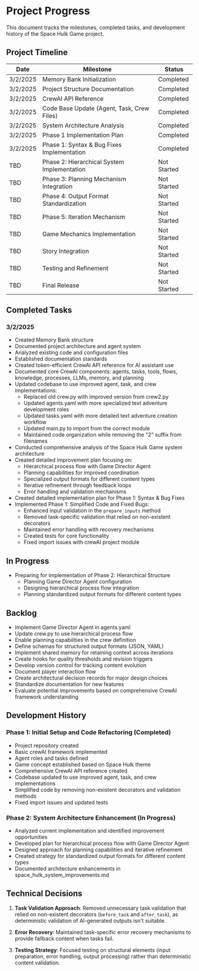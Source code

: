 # Project Progress

This document tracks the milestones, completed tasks, and development history of the Space Hulk Game project.

## Project Timeline

| Date | Milestone | Status |
|------|-----------|--------|
| 3/2/2025 | Memory Bank Initialization | Completed |
| 3/2/2025 | Project Structure Documentation | Completed |
| 3/2/2025 | CrewAI API Reference | Completed |
| 3/2/2025 | Code Base Update (Agent, Task, Crew Files) | Completed |
| 3/2/2025 | System Architecture Analysis | Completed |
| 3/2/2025 | Phase 1 Implementation Plan | Completed |
| 3/2/2025 | Phase 1: Syntax & Bug Fixes Implementation | Completed |
| TBD | Phase 2: Hierarchical System Implementation | Not Started |
| TBD | Phase 3: Planning Mechanism Integration | Not Started |
| TBD | Phase 4: Output Format Standardization | Not Started |
| TBD | Phase 5: Iteration Mechanism | Not Started |
| TBD | Game Mechanics Implementation | Not Started |
| TBD | Story Integration | Not Started |
| TBD | Testing and Refinement | Not Started |
| TBD | Final Release | Not Started |

## Completed Tasks

### 3/2/2025
- Created Memory Bank structure
- Documented project architecture and agent system
- Analyzed existing code and configuration files
- Established documentation standards
- Created token-efficient CrewAI API reference for AI assistant use
- Documented core CrewAI components: agents, tasks, tools, flows, knowledge, processes, LLMs, memory, and planning
- Updated codebase to use improved agent, task, and crew implementations:
  - Replaced old crew.py with improved version from crew2.py
  - Updated agents.yaml with more specialized text adventure development roles
  - Updated tasks.yaml with more detailed text adventure creation workflow
  - Updated main.py to import from the correct module
  - Maintained code organization while removing the "2" suffix from filenames
- Conducted comprehensive analysis of the Space Hulk Game system architecture
- Created detailed improvement plan focusing on:
  - Hierarchical process flow with Game Director Agent
  - Planning capabilities for improved coordination
  - Specialized output formats for different content types
  - Iterative refinement through feedback loops
  - Error handling and validation mechanisms
- Created detailed implementation plan for Phase 1: Syntax & Bug Fixes
- Implemented Phase 1: Simplified Code and Fixed Bugs:
  - Enhanced input validation in the `prepare_inputs` method
  - Removed task-specific validation that relied on non-existent decorators
  - Maintained error handling with recovery mechanisms
  - Created tests for core functionality
  - Fixed import issues with crewAI project module

## In Progress

- Preparing for implementation of Phase 2: Hierarchical Structure
  - Planning Game Director Agent configuration
  - Designing hierarchical process flow integration
  - Planning standardized output formats for different content types

## Backlog

- Implement Game Director Agent in agents.yaml
- Update crew.py to use hierarchical process flow
- Enable planning capabilities in the crew definition
- Define schemas for structured output formats (JSON, YAML)
- Implement shared memory for retaining context across iterations
- Create hooks for quality thresholds and revision triggers
- Develop version control for tracking content evolution
- Document player interaction flow
- Create architectural decision records for major design choices
- Standardize documentation for new features
- Evaluate potential improvements based on comprehensive CrewAI framework understanding

## Development History

### Phase 1: Initial Setup and Code Refactoring (Completed)
- Project repository created
- Basic crewAI framework implemented
- Agent roles and tasks defined
- Game concept established based on Space Hulk theme
- Comprehensive CrewAI API reference created
- Codebase updated to use improved agent, task, and crew implementations
- Simplified code by removing non-existent decorators and validation methods
- Fixed import issues and updated tests

### Phase 2: System Architecture Enhancement (In Progress)
- Analyzed current implementation and identified improvement opportunities
- Developed plan for hierarchical process flow with Game Director Agent
- Designed approach for planning capabilities and iterative refinement
- Created strategy for standardized output formats for different content types
- Documented architecture enhancements in space_hulk_system_improvements.md

## Technical Decisions

1. **Task Validation Approach**: Removed unnecessary task validation that relied on non-existent decorators (`before_task` and `after_task`), as deterministic validation of AI-generated outputs isn't suitable.

2. **Error Recovery**: Maintained task-specific error recovery mechanisms to provide fallback content when tasks fail.

3. **Testing Strategy**: Focused testing on structural elements (input preparation, error handling, output processing) rather than deterministic content validation.